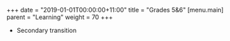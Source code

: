 +++
date = "2019-01-01T00:00:00+11:00"
title = "Grades 5&6"
 [menu.main]
   parent = "Learning"
   weight = 70
+++
* Secondary transition
